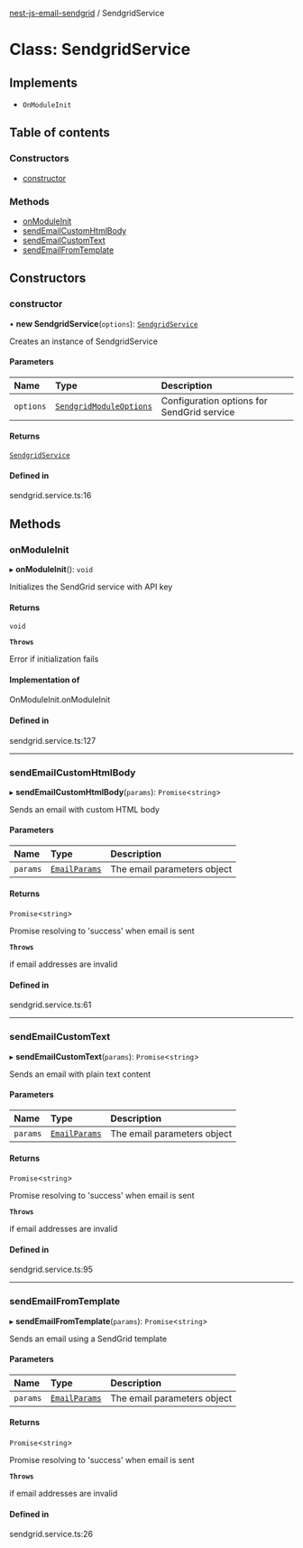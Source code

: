 [nest-js-email-sendgrid](../README.md) / SendgridService

# Class: SendgridService

## Implements

- `OnModuleInit`

## Table of contents

### Constructors

- [constructor](SendgridService.md#constructor)

### Methods

- [onModuleInit](SendgridService.md#onmoduleinit)
- [sendEmailCustomHtmlBody](SendgridService.md#sendemailcustomhtmlbody)
- [sendEmailCustomText](SendgridService.md#sendemailcustomtext)
- [sendEmailFromTemplate](SendgridService.md#sendemailfromtemplate)

## Constructors

### constructor

• **new SendgridService**(`options`): [`SendgridService`](SendgridService.md)

Creates an instance of SendgridService

#### Parameters

| Name      | Type                                                              | Description                                |
| :-------- | :---------------------------------------------------------------- | :----------------------------------------- |
| `options` | [`SendgridModuleOptions`](../interfaces/SendgridModuleOptions.md) | Configuration options for SendGrid service |

#### Returns

[`SendgridService`](SendgridService.md)

#### Defined in

sendgrid.service.ts:16

## Methods

### onModuleInit

▸ **onModuleInit**(): `void`

Initializes the SendGrid service with API key

#### Returns

`void`

**`Throws`**

Error if initialization fails

#### Implementation of

OnModuleInit.onModuleInit

#### Defined in

sendgrid.service.ts:127

---

### sendEmailCustomHtmlBody

▸ **sendEmailCustomHtmlBody**(`params`): `Promise`\<`string`\>

Sends an email with custom HTML body

#### Parameters

| Name     | Type                                          | Description                 |
| :------- | :-------------------------------------------- | :-------------------------- |
| `params` | [`EmailParams`](../interfaces/EmailParams.md) | The email parameters object |

#### Returns

`Promise`\<`string`\>

Promise resolving to 'success' when email is sent

**`Throws`**

if email addresses are invalid

#### Defined in

sendgrid.service.ts:61

---

### sendEmailCustomText

▸ **sendEmailCustomText**(`params`): `Promise`\<`string`\>

Sends an email with plain text content

#### Parameters

| Name     | Type                                          | Description                 |
| :------- | :-------------------------------------------- | :-------------------------- |
| `params` | [`EmailParams`](../interfaces/EmailParams.md) | The email parameters object |

#### Returns

`Promise`\<`string`\>

Promise resolving to 'success' when email is sent

**`Throws`**

if email addresses are invalid

#### Defined in

sendgrid.service.ts:95

---

### sendEmailFromTemplate

▸ **sendEmailFromTemplate**(`params`): `Promise`\<`string`\>

Sends an email using a SendGrid template

#### Parameters

| Name     | Type                                          | Description                 |
| :------- | :-------------------------------------------- | :-------------------------- |
| `params` | [`EmailParams`](../interfaces/EmailParams.md) | The email parameters object |

#### Returns

`Promise`\<`string`\>

Promise resolving to 'success' when email is sent

**`Throws`**

if email addresses are invalid

#### Defined in

sendgrid.service.ts:26
